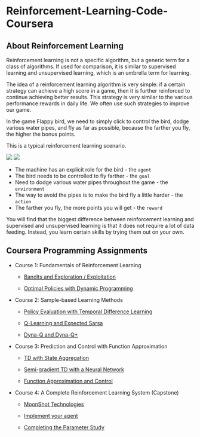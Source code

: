 # Reinforcement-Learning-Code-Coursera
## About Reinforcement Learning
Reinforcement learning is not a specific algorithm, but a generic term for a class of algorithms. If used for comparison, it is similar to supervised learning and unsupervised learning, which is an umbrella term for learning.

The idea of a reinforcement learning algorithm is very simple: if a certain strategy can achieve a high score in a game, then it is further reinforced to continue achieving better results. This strategy is very similar to the various performance rewards in daily life. We often use such strategies to improve our game.

In the game Flappy bird, we need to simply click to control the bird, dodge various water pipes, and fly as far as possible, because the farther you fly, the higher the bonus points.

This is a typical reinforcement learning scenario.

![](https://media3.giphy.com/media/euuaA2cwLEUuI/giphy.gif) 
![](https://reactiongifs.me/wp-content/uploads/2014/02/flappy-bird-game-over-share-score-zero.gif)

* The machine has an explicit role for the bird - the `agent`
* The bird needs to be controlled to fly farther - the `goal`
* Need to dodge various water pipes throughout the game - the `environment`
* The way to avoid the pipes is to make the bird fly a little harder - the `action`
* The farther you fly, the more points you will get - the `reward`

You will find that the biggest difference between reinforcement learning and supervised and unsupervised learning is that it does not require a lot of data feeding. Instead, you learn certain skills by trying them out on your own.

## Coursera Programming Assignments
* Course 1: Fundamentals of Reinforcement Learning

  * [Bandits and Exploration / Exploitation](https://github.com/yyswhsccc/Reinforcement-Learning-Code-Coursera/blob/main/Fundamentals%20of%20Reinforcement%20Learning/Bandits%20and%20Exploration:Exploitation.ipynb)
  
  * [Optimal Policies with Dynamic Programming](https://github.com/yyswhsccc/Reinforcement-Learning-Code-Coursera/blob/main/Fundamentals%20of%20Reinforcement%20Learning/Optimal%20Policies%20with%20Dynamic%20Programming.ipynb)
  
* Course 2: Sample-based Learning Methods

  * [Policy Evaluation with Temporal Difference Learning](https://github.com/yyswhsccc/Reinforcement-Learning-Code-Coursera/blob/main/Sample-based%20Learning%20Methods/Policy%20Evaluation%20in%20Cliff%20Walking%20Environment.ipynb)

  * [Q-Learning and Expected Sarsa](https://github.com/yyswhsccc/Reinforcement-Learning-Code-Coursera/blob/main/Sample-based%20Learning%20Methods/Q-Learning%20and%20Expected%20Sarsa.ipynb)

  * [Dyna-Q and Dyna-Q+](https://github.com/yyswhsccc/Reinforcement-Learning-Code-Coursera/blob/main/Sample-based%20Learning%20Methods/Dyna-Q%20and%20Dyna-Q%2B.ipynb)

* Course 3: Prediction and Control with Function Approximation

  * [TD with State Aggregation](https://github.com/yyswhsccc/Reinforcement-Learning-Code-Coursera/blob/main/Prediction%20and%20Control%20with%20Function%20Approximation/TD%20with%20State%20Aggregation.ipynb)

  * [Semi-gradient TD with a Neural Network](https://github.com/yyswhsccc/Reinforcement-Learning-Code-Coursera/blob/main/Prediction%20and%20Control%20with%20Function%20Approximation/Semi-gradient%20TD%20with%20a%20Neural%20Network.ipynb)

  * [Function Approximation and Control](https://github.com/yyswhsccc/Reinforcement-Learning-Code-Coursera/blob/main/Prediction%20and%20Control%20with%20Function%20Approximation/Function%20Approximation%20and%20Control.ipynb)

* Course 4: A Complete Reinforcement Learning System (Capstone)

  * [MoonShot Technologies](https://github.com/yyswhsccc/Reinforcement-Learning-Code-Coursera/blob/main/A%20Complete%20Reinforcement%20Learning%20System%20(Capstone)/MoonShot%20Technologies.ipynb)

  * [Implement your agent](https://github.com/yyswhsccc/Reinforcement-Learning-Code-Coursera/blob/main/A%20Complete%20Reinforcement%20Learning%20System%20(Capstone)/Implement%20your%20agent.ipynb)

  * [Completing the Parameter Study](https://github.com/yyswhsccc/Reinforcement-Learning-Code-Coursera/blob/main/A%20Complete%20Reinforcement%20Learning%20System%20(Capstone)/Completing%20the%20Parameter%20Study.ipynb)
